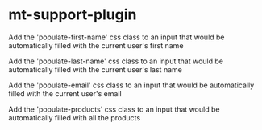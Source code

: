 # mt-support-plugin

Add the 'populate-first-name' css class to an input that would be automatically filled with the current user's first name

Add the 'populate-last-name' css class to an input that would be automatically filled with the current user's last name

Add the 'populate-email' css class to an input that would be automatically filled with the current user's email

Add the 'populate-products' css class to an input that would be automatically filled with all the products
